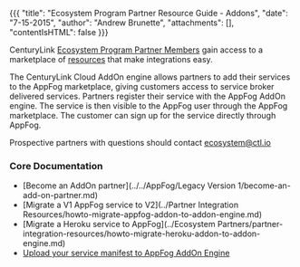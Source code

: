 {{{
  "title": "Ecosystem Program Partner Resource Guide - Addons",
  "date": "7-15-2015",
  "author": "Andrew Brunette",
  "attachments": [],
  "contentIsHTML": false
}}}


CenturyLink [Ecosystem Program Partner Members](centurylink-cloud-ecosystem-program-guide.md) gain access to a marketplace of [resources](ecosystem-program-resources.md) that make integrations easy.

The CenturyLink Cloud AddOn engine allows partners to add their services to the AppFog marketplace, giving customers access to service broker delivered services.  Partners register their service with the AppFog AddOn engine.  The service is then visible to the AppFog user through the AppFog marketplace.  The customer can sign up for the service directly through AppFog.  

Prospective partners with questions should contact ecosystem@ctl.io

### Core Documentation

  * [Become an AddOn partner](../../AppFog/Legacy Version 1/become-an-add-on-partner.md)
  * [Migrate a V1 AppFog service to V2](../Partner Integration Resources/howto-migrate-appfog-addon-to-addon-engine.md)
  * [Migrate a Heroku service to AppFog](../Ecosystem Partners/partner-integration-resources/howto-migrate-heroku-addon-to-addon-engine.md)
  * [Upload your service manifest to AppFog AddOn Engine](../upload-service-manifests-to-addon-engine.md)
